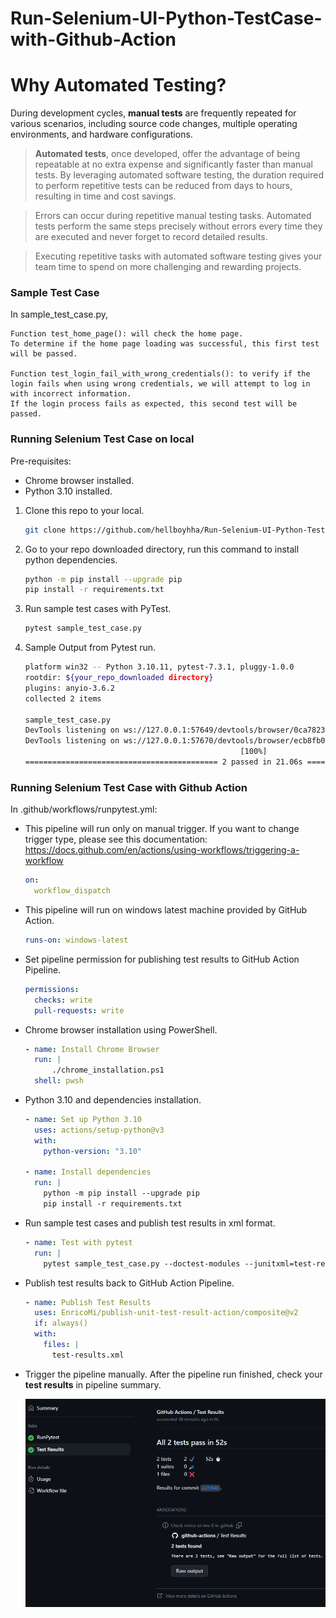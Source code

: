 
# Run-Selenium-UI-Python-TestCase-with-Github-Action

# Why Automated Testing?

During development cycles, **manual tests** are frequently repeated for various scenarios, including source code changes, multiple operating environments, and hardware configurations.
>**Automated tests**, once developed, offer the advantage of being repeatable at no extra expense and significantly faster than manual tests. By leveraging automated software testing, the duration required to perform repetitive tests can be reduced from days to hours, resulting in time and cost savings.

>Errors can occur during repetitive manual testing tasks. Automated tests perform the same steps precisely without errors every time they are executed and never forget to record detailed results.

>Executing repetitive tasks with automated software testing gives your team time to spend on more challenging and rewarding projects.

### Sample Test Case
In sample_test_case.py,
````
Function test_home_page(): will check the home page. 
To determine if the home page loading was successful, this first test will be passed.

Function test_login_fail_with_wrong_credentials(): to verify if the login fails when using wrong credentials, we will attempt to log in with incorrect information.
If the login process fails as expected, this second test will be passed.
````

### Running Selenium Test Case on local
Pre-requisites:
* Chrome browser installed.
* Python 3.10 installed.

1. Clone this repo to your local.
	````bash
	git clone https://github.com/hellboyhha/Run-Selenium-UI-Python-TestCase-with-Github-Action.git
	````

2. Go to your repo downloaded directory, run this command to install python dependencies.
	````bash
	python -m pip install --upgrade pip
	pip install -r requirements.txt
	````
3. Run sample test cases with PyTest.
	````bash
	pytest sample_test_case.py
	````
4. Sample Output from  Pytest run.
	````bash
	platform win32 -- Python 3.10.11, pytest-7.3.1, pluggy-1.0.0
	rootdir: ${your_repo_downloaded directory}
	plugins: anyio-3.6.2
	collected 2 items
	
	sample_test_case.py
	DevTools listening on ws://127.0.0.1:57649/devtools/browser/0ca78234-42c2-428e-8491-4128a28f1794.
	DevTools listening on ws://127.0.0.1:57670/devtools/browser/ecb8fb00-6b8f-4858-afa7-390654db8be8.                                                                                                                                                                                    
	                                                [100%]
	=========================================== 2 passed in 21.06s ==================================
	````
### Running Selenium Test Case with Github Action
In .github/workflows/runpytest.yml:
* This pipeline will run only on manual trigger. If you want to change trigger type, please see this documentation: https://docs.github.com/en/actions/using-workflows/triggering-a-workflow	
	````yaml
	on:
	  workflow_dispatch
	````
* This pipeline will run on windows latest machine provided by GitHub Action.
	````yaml
	runs-on: windows-latest
	````
* Set pipeline permission for publishing test results to GitHub Action Pipeline.
	````yaml
	permissions:
	  checks: write
	  pull-requests: write
	````
* Chrome browser installation using PowerShell.
	````yaml
    - name: Install Chrome Browser
      run: |
          ./chrome_installation.ps1
      shell: pwsh 
	````
* Python 3.10 and dependencies installation.
	````yaml
    - name: Set up Python 3.10
      uses: actions/setup-python@v3
      with:
        python-version: "3.10"
        
    - name: Install dependencies
      run: |
        python -m pip install --upgrade pip
        pip install -r requirements.txt
	````
* Run sample test cases and publish test results in xml format.
	````yaml
    - name: Test with pytest
      run: |
        pytest sample_test_case.py --doctest-modules --junitxml=test-results.xml
	````
* Publish test results back to GitHub Action Pipeline.
	````yaml
    - name: Publish Test Results
      uses: EnricoMi/publish-unit-test-result-action/composite@v2
      if: always()
      with:
        files: |
          test-results.xml
	````
* Trigger the pipeline manually. After the pipeline run finished, check your **test results** in pipeline summary.

	<img title="Test Results GitHub Action" alt="Alt text" src="/test_results_sample/Test Results GitHub Action.png">

